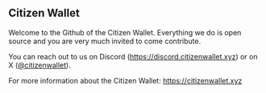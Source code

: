 ## Citizen Wallet

Welcome to the Github of the Citizen Wallet.
Everything we do is open source and you are very much invited to come contribute.

You can reach out to us on Discord (https://discord.citizenwallet.xyz) or on X ([@citizenwallet](https://x.com/citizenwallet)).

For more information about the Citizen Wallet: https://citizenwallet.xyz

<!--

**Here are some ideas to get you started:**

🙋‍♀️ A short introduction - what is your organization all about?
🌈 Contribution guidelines - how can the community get involved?
👩‍💻 Useful resources - where can the community find your docs? Is there anything else the community should know?
🍿 Fun facts - what does your team eat for breakfast?
🧙 Remember, you can do mighty things with the power of [Markdown](https://docs.github.com/github/writing-on-github/getting-started-with-writing-and-formatting-on-github/basic-writing-and-formatting-syntax)
-->
